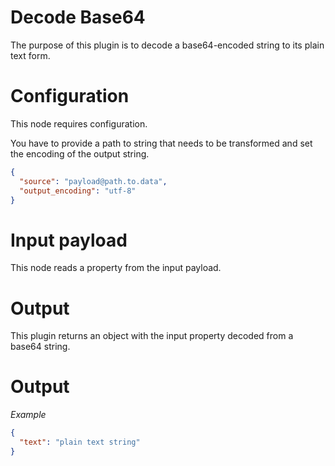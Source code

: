 # Decode Base64

The purpose of this plugin is to decode a base64-encoded string to its plain text form.

# Configuration

This node requires configuration.

You have to provide a path to string that needs to be transformed and set the encoding of the output string.

```json
{
  "source": "payload@path.to.data",
  "output_encoding": "utf-8"
}
```

# Input payload

This node reads a property from the input payload.

# Output

This plugin returns an object with the input property decoded from a base64 string.

# Output

*Example*

```json
{
  "text": "plain text string"
}
```
